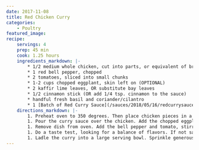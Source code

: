 ```yaml
---
date: 2017-11-08
title: Red Chicken Curry
categories:
    - Poultry
featured_image: 
recipe:
    servings: 4 
    prep: 45 min
    cook: 1.25 hours
    ingredients_markdown: |-
        * 1/2 medium whole chicken, cut into parts, or equivalent of breast or thigh
        * 1 red bell pepper, chopped
        * 2 tomatoes, sliced into small chunks
        * 1-2 cups chopped eggplant, skin left on (OPTIONAL)
        * 2 kaffir lime leaves, OR substitute bay leaves
        * 1/2 cinnamon stick (OR add 1/4 tsp. cinnamon to the sauce)
        * handful fresh basil and coriander/cilantro
        * 1 [Batch of Red Curry Sauce](/sauces/2018/05/16/redcurrysauce/)
    directions_markdown: |-
        1. Preheat oven to 350 degrees. Then place chicken pieces in a fairly large casserole dish.
        1. Pour the curry sauce over the chicken. Add the chopped eggplant (if using), plus kaffir lime leaves/bay leaf and cinnamon stick, mixing everything into the sauce. Cover and bake 45 minutes at 350 degrees. Note: if you prefer more sauce, add 1/4 to 1/3 cup good-tasting chicken stock.
        1. Remove dish from oven. Add the bell pepper and tomato, stirring them into the sauce. Return curry to the oven for 15-20 minutes, or until both chicken and vegetables are well cooked.
        1. Do a taste test, looking for a balance of flavors. If not salty or flavorful enough, add up to 1 Tbsp. more fish sauce. If too salty, add more fresh lime juice. If too sour, add a little more brown sugar. If too spicy, add more coconut milk. If not spicy enough, add a few fresh-cut chilies or dried crushed chili/cayenne pepper.
        1. Ladle the curry into a large serving bowl. Sprinkle generously with fresh basil and coriander (cilantro), and serve with plenty of Thai jasmine rice. ENJOY!
---
```

